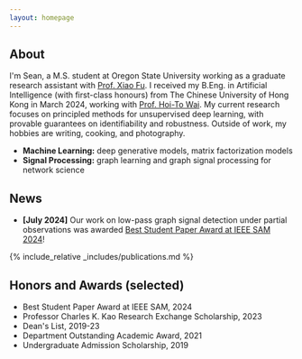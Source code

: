 ```yaml
---
layout: homepage
---
```


## About

I'm Sean, a M.S. student at Oregon State University working as a graduate research assistant with [Prof. Xiao Fu](https://web.engr.oregonstate.edu/~fuxia). I received my B.Eng. in Artificial Intelligence (with first-class honours) from The Chinese University of Hong Kong in March 2024, working with [Prof. Hoi-To Wai](https://www1.se.cuhk.edu.hk/~htwai). My current research focuses on principled methods for unsupervised deep learning, with provable guarantees on identifiability and robustness. Outside of work, my hobbies are writing, cooking, and photography.

- **Machine Learning:** deep generative models, matrix factorization models
- **Signal Processing:** graph learning and graph signal processing for network science

## News

- **[July 2024]** Our work on low-pass graph signal detection under partial observations was awarded [Best Student Paper Award at IEEE SAM 2024](./assets/img/sam2024_award.jpg)!

{% include_relative _includes/publications.md %}

## Honors and Awards (selected)

- Best Student Paper Award at IEEE SAM, 2024
- Professor Charles K. Kao Research Exchange Scholarship, 2023
- Dean's List, 2019-23
- Department Outstanding Academic Award, 2021
- Undergraduate Admission Scholarship, 2019

<!-- {% include_relative _includes/services.md %} -->

